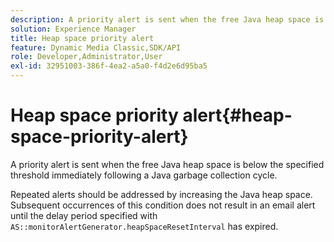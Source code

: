 ```yaml
---
description: A priority alert is sent when the free Java heap space is below the specified threshold immediately following a Java garbage collection cycle.
solution: Experience Manager
title: Heap space priority alert
feature: Dynamic Media Classic,SDK/API
role: Developer,Administrator,User
exl-id: 32951003-386f-4ea2-a5a0-f4d2e6d95ba5
---
```

# Heap space priority alert{#heap-space-priority-alert}

A priority alert is sent when the free Java heap space is below the specified threshold immediately following a Java garbage collection cycle.

Repeated alerts should be addressed by increasing the Java heap space. Subsequent occurrences of this condition does not result in an email alert until the delay period specified with `AS::monitorAlertGenerator.heapSpaceResetInterval` has expired.
